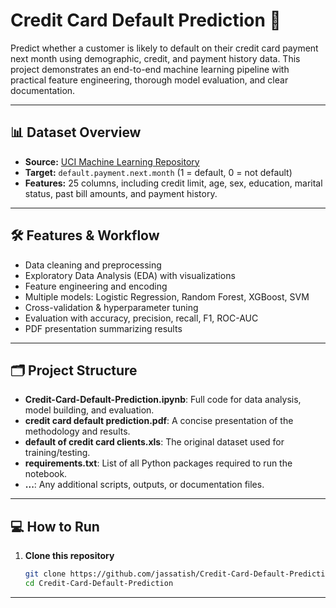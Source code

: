 
# Credit Card Default Prediction 🚨

Predict whether a customer is likely to default on their credit card payment next month using demographic, credit, and payment history data. This project demonstrates an end-to-end machine learning pipeline with practical feature engineering, thorough model evaluation, and clear documentation.

---

## 📊 Dataset Overview

- **Source:** [UCI Machine Learning Repository](https://archive.ics.uci.edu/ml/datasets/default+of+credit+card+clients)
- **Target:** `default.payment.next.month` (1 = default, 0 = not default)
- **Features:** 25 columns, including credit limit, age, sex, education, marital status, past bill amounts, and payment history.

---

## 🛠️ Features & Workflow

- Data cleaning and preprocessing
- Exploratory Data Analysis (EDA) with visualizations
- Feature engineering and encoding
- Multiple models: Logistic Regression, Random Forest, XGBoost, SVM
- Cross-validation & hyperparameter tuning
- Evaluation with accuracy, precision, recall, F1, ROC-AUC
- PDF presentation summarizing results

---

## 🗂️ Project Structure
- **Credit-Card-Default-Prediction.ipynb**: Full code for data analysis, model building, and evaluation.
- **credit card default prediction.pdf**: A concise presentation of the methodology and results.
- **default of credit card clients.xls**: The original dataset used for training/testing.
- **requirements.txt**: List of all Python packages required to run the notebook.
- **...**: Any additional scripts, outputs, or documentation files.

---

## 💻 How to Run

1. **Clone this repository**
   ```bash
   git clone https://github.com/jassatish/Credit-Card-Default-Prediction.git
   cd Credit-Card-Default-Prediction
---

